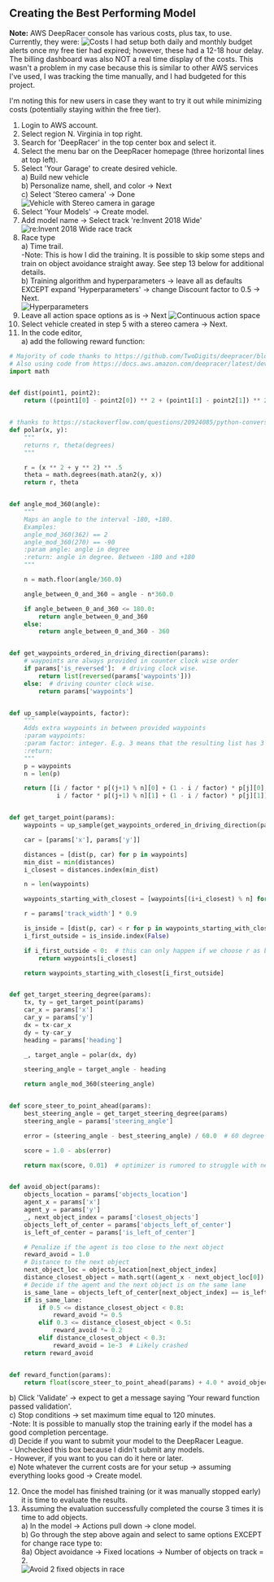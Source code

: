 ## Creating the Best Performing Model

**Note:** AWS DeepRacer console has various costs, plus tax, to use. Currently, they were: 
![Costs](./images/AWS_DeepRacer_costs.png)
I had setup both daily and monthly budget alerts once my free tier had expired; however, these had a 12-18 hour delay.
The billing dashboard was also NOT a real time display of the costs.
This wasn't a problem in my case because this is similar to other AWS services I've used, I was tracking the time manually, and I had budgeted for this project.

I'm noting this for new users in case they want to try it out while minimizing costs (potentially staying within the free tier).

1) Login to AWS account.  
2) Select region N. Virginia in top right.  
3) Search for 'DeepRacer' in the top center box and select it.  
4) Select the menu bar on the DeepRacer homepage (three horizontal lines at top left).  
5) Select 'Your Garage' to create desired vehicle.  
a) Build new vehicle  
b) Personalize name, shell, and color -> Next  
c) Select 'Stereo camera' -> Done  
![Vehicle with Stereo camera in garage](./images/Vehicle_in_garage.png)  
6) Select 'Your Models' -> Create model.  
7) Add model name -> Select track 're:Invent 2018 Wide'  
![re:Invent 2018 Wide race track](./images/Race_track.png)
8) Race type  
a) Time trail.  
    -Note: This is how I did the training. 
   It is possible to skip some steps and train on object avoidance straight away. 
   See step 13 below for additional details.  
b) Training algorithm and hyperparameters -> leave all as defaults EXCEPT expand 'Hyperparameters' -> change Discount factor to 0.5 -> Next.  
![Hyperparameters](./images/Hyperparameters.png)
9) Leave all action space options as is -> Next
![Continuous action space](./images/Action_spaces.png)
10) Select vehicle created in step 5 with a stereo camera -> Next.
11) In the code editor,  
a) add the following reward function:
    
```python
# Majority of code thanks to https://github.com/TwoDigits/deepracer/blob/master/reward_function.py
# Also using code from https://docs.aws.amazon.com/deepracer/latest/developerguide/deepracer-reward-function-examples.html#deepracer-reward-function-example-3
import math


def dist(point1, point2):
    return ((point1[0] - point2[0]) ** 2 + (point1[1] - point2[1]) ** 2) ** 0.5


# thanks to https://stackoverflow.com/questions/20924085/python-conversion-between-coordinates
def polar(x, y):
    """
    returns r, theta(degrees)
    """

    r = (x ** 2 + y ** 2) ** .5
    theta = math.degrees(math.atan2(y, x))
    return r, theta


def angle_mod_360(angle):
    """
    Maps an angle to the interval -180, +180.
    Examples:
    angle_mod_360(362) == 2
    angle_mod_360(270) == -90
    :param angle: angle in degree
    :return: angle in degree. Between -180 and +180
    """

    n = math.floor(angle/360.0)

    angle_between_0_and_360 = angle - n*360.0

    if angle_between_0_and_360 <= 180.0:
        return angle_between_0_and_360
    else:
        return angle_between_0_and_360 - 360


def get_waypoints_ordered_in_driving_direction(params):
    # waypoints are always provided in counter clock wise order
    if params['is_reversed']:  # driving clock wise.
        return list(reversed(params['waypoints']))
    else:  # driving counter clock wise.
        return params['waypoints']


def up_sample(waypoints, factor):
    """
    Adds extra waypoints in between provided waypoints
    :param waypoints:
    :param factor: integer. E.g. 3 means that the resulting list has 3 times as many points.
    :return:
    """
    p = waypoints
    n = len(p)

    return [[i / factor * p[(j+1) % n][0] + (1 - i / factor) * p[j][0],
             i / factor * p[(j+1) % n][1] + (1 - i / factor) * p[j][1]] for j in range(n) for i in range(factor)]


def get_target_point(params):
    waypoints = up_sample(get_waypoints_ordered_in_driving_direction(params), 20)

    car = [params['x'], params['y']]

    distances = [dist(p, car) for p in waypoints]
    min_dist = min(distances)
    i_closest = distances.index(min_dist)

    n = len(waypoints)

    waypoints_starting_with_closest = [waypoints[(i+i_closest) % n] for i in range(n)]

    r = params['track_width'] * 0.9

    is_inside = [dist(p, car) < r for p in waypoints_starting_with_closest]
    i_first_outside = is_inside.index(False)

    if i_first_outside < 0:  # this can only happen if we choose r as big as the entire track
        return waypoints[i_closest]

    return waypoints_starting_with_closest[i_first_outside]


def get_target_steering_degree(params):
    tx, ty = get_target_point(params)
    car_x = params['x']
    car_y = params['y']
    dx = tx-car_x
    dy = ty-car_y
    heading = params['heading']

    _, target_angle = polar(dx, dy)

    steering_angle = target_angle - heading

    return angle_mod_360(steering_angle)


def score_steer_to_point_ahead(params):
    best_steering_angle = get_target_steering_degree(params)
    steering_angle = params['steering_angle']

    error = (steering_angle - best_steering_angle) / 60.0  # 60 degree is already really bad

    score = 1.0 - abs(error)

    return max(score, 0.01)  # optimizer is rumored to struggle with negative numbers and numbers too close to zero


def avoid_object(params):
    objects_location = params['objects_location']
    agent_x = params['x']
    agent_y = params['y']
    _, next_object_index = params['closest_objects']
    objects_left_of_center = params['objects_left_of_center']
    is_left_of_center = params['is_left_of_center']

    # Penalize if the agent is too close to the next object
    reward_avoid = 1.0
    # Distance to the next object
    next_object_loc = objects_location[next_object_index]
    distance_closest_object = math.sqrt((agent_x - next_object_loc[0]) ** 2 + (agent_y - next_object_loc[1]) ** 2)
    # Decide if the agent and the next object is on the same lane
    is_same_lane = objects_left_of_center[next_object_index] == is_left_of_center
    if is_same_lane:
        if 0.5 <= distance_closest_object < 0.8:
            reward_avoid *= 0.5
        elif 0.3 <= distance_closest_object < 0.5:
            reward_avoid *= 0.2
        elif distance_closest_object < 0.3:
            reward_avoid = 1e-3  # Likely crashed
    return reward_avoid


def reward_function(params):
    return float(score_steer_to_point_ahead(params) + 4.0 * avoid_object(params))
```
b) Click 'Validate' -> expect to get a message saying 'Your reward function passed validation'.  
c) Stop conditions -> set maximum time equal to 120 minutes.  
-Note: It is possible to manually stop the training early if the model has a good completion percentage.  
d) Decide if you want to submit your model to the DeepRacer League.  
    - Unchecked this box because I didn't submit any models.  
    - However, if you want to you can do it here or later.  
e) Note whatever the current costs are for your setup -> assuming everything looks good -> Create model.

12) Once the model has finished training (or it was manually stopped early) it is time to evaluate the results.  
13) Assuming the evaluation successfully completed the course 3 times it is time to add objects.  
a) In the model -> Actions pull down -> clone model.  
b) Go through the step above again and select to same options EXCEPT for change race type to:  
8a) Object avoidance -> Fixed locations -> Number of objects on track = 2.  
![Avoid 2 fixed objects in race](./images/Race_type.png)